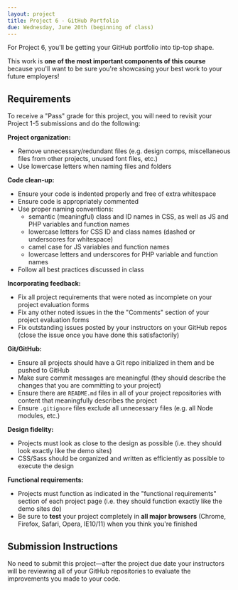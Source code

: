 ```yaml
---
layout: project
title: Project 6 - GitHub Portfolio
due: Wednesday, June 20th (beginning of class)
---
```


For Project 6, you'll be getting your GitHub portfolio into tip-top shape.

This work is **one of the most important components of this course** because you'll want to be sure you're showcasing your best work to your future employers!

## Requirements

To receive a "Pass" grade for this project, you will need to revisit your Project 1-5 submissions and do the following:

**Project organization:**

* Remove unnecessary/redundant files (e.g. design comps, miscellaneous files from other projects, unused font files, etc.)
* Use lowercase letters when naming files and folders

**Code clean-up:**

* Ensure your code is indented properly and free of extra whitespace
* Ensure code is appropriately commented
* Use proper naming conventions:
  * semantic (meaningful) class and ID names in CSS, as well as JS and PHP variables and function names
  * lowercase letters for CSS ID and class names (dashed or underscores for whitespace)
  * camel case for JS variables and function names
  * lowercase letters and underscores for PHP variable and function names
* Follow all best practices discussed in class

**Incorporating feedback:**

* Fix all project requirements that were noted as incomplete on your project evaluation forms
* Fix any other noted issues in the the "Comments" section of your project evaluation forms
* Fix outstanding issues posted by your instructors on your GitHub repos (close the issue once you have done this satisfactorily)

**Git/GitHub:**

* Ensure all projects should have a Git repo initialized in them and be pushed to GitHub
* Make sure commit messages are meaningful (they should describe the changes that you are committing to your project)
* Ensure there are `README.md` files in all of your project repositories with content that meaningfully describes the project
* Ensure `.gitignore` files exclude all unnecessary files (e.g. all Node modules, etc.)

**Design fidelity:**

* Projects must look as close to the design as possible (i.e. they should look exactly like the demo sites)
* CSS/Sass should be organized and written as efficiently as possible to execute the design

**Functional requirements:**

* Projects must function as indicated in the "functional requirements" section of each project page (i.e. they should function exactly like the demo sites do)
* Be sure to **test** your project completely in **all major browsers** (Chrome, Firefox, Safari, Opera, IE10/11) when you think you're finished

## Submission Instructions

No need to submit this project&mdash;after the project due date your instructors will be reviewing all of your GitHub repositories to evaluate the improvements you made to your code.
